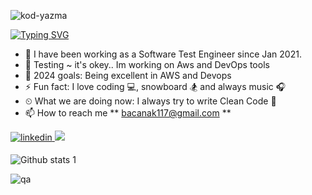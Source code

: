 ![kod-yazma](https://github.com/MustafaBacanak/MustafaBacanak/assets/117370164/7b3cb2ac-d8ce-46d7-b46d-cd9393a494c3)


[![Typing SVG](https://readme-typing-svg.herokuapp.com?color=%23732DA4&lines=Software+Automation+Engineer+%7C+Turkey;I'm+Mustafa+Bacanak;I+am+sharing+my+projects+in+here;I+usually+using+Java+for+projects)](https://git.io/typing-svg)


- 🔭 I have been working as a Software Test Engineer since Jan 2021.                                                                            
- 🌱 Testing ~ it's okey.. Im working on Aws and DevOps tools
- 💪 2024 goals: Being excellent in AWS and Devops
- ⚡ Fun fact: I love coding 💻, snowboard 🏂 and always music 🎧
- ⏲ What we are doing now: I always try to write Clean Code 🚀
- 📫 How to reach me ** bacanak117@gmail.com ** 
<a href="https://www.linkedin.com/in/mustafa-bacanak-4515a924b/" target="_blank">
<img src=https://img.shields.io/badge/LinkedIn-0077B5?style=for-the-badge&logo=linkedin&logoColor=white alt=linkedin style="margin-bottom: 5px;" />
</a> 
<a target="_blank"href="https://medium.com/@bacanak117"><img src="https://img.shields.io/badge/Medium-12100E?style=for-the-badge&logo=medium&logoColor=white" /></a>&nbsp;&nbsp;&nbsp;


![Github stats 1](https://github-readme-stats.vercel.app/api?username=MustafaBacanak&show_icons=true&theme=gradient)





![qa](https://user-images.githubusercontent.com/117370164/206934660-5fd6df66-6130-4467-aeb2-a9ee8cb82ad7.gif)





 









